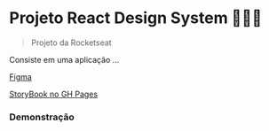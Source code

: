 # Projeto React Design System 🧑🏻‍💻
> Projeto da Rocketseat

Consiste em uma aplicação ...

[Figma](https://www.figma.com/file/fPwXzOKmf4dpVyIQ6Gt1Hm/Ignite-Lab-Design-System)


[StoryBook no GH Pages](https://guilherme-ac-fernandes.github.io/react-design-system/?path=/story/components-checkbox--default)


### Demonstração


